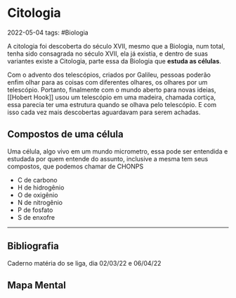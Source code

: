 # Citologia
2022-05-04
tags: #Biologia 

A citologia foi descoberta do século XVII, mesmo que a Biologia, num total, tenha sido consagrada no século XVII, ela já existia, e dentro de suas variantes existe a Citologia, parte essa da Biologia que **estuda as células**.

Com o advento dos telescópios, criados por Galileu, pessoas poderão enfim olhar para as coisas com diferentes olhares, os olhares por um telescópio. Portanto, finalmente com o mundo aberto para novas ideias, [[Hobert Hook]] usou um telescópio em uma madeira, chamada cortiça, essa parecia ter uma estrutura quando se olhava pelo telescópio. E com isso cada vez mais descobertas aguardavam para serem achadas.

## Compostos de uma célula

Uma célula, algo vivo em um mundo micrometro, essa pode ser entendida e estudada por quem entende do assunto, inclusive a mesma tem seus compostos, que podemos chamar de CHONPS

* C de carbono
* H de hidrogênio
* O de oxigênio
* N de nitrogênio 
* P de fosfato
* S de enxofre

-----------------------------------------------
## Bibliografia

Caderno matéria do se liga, dia 02/03/22 e 06/04/22

## Mapa Mental

